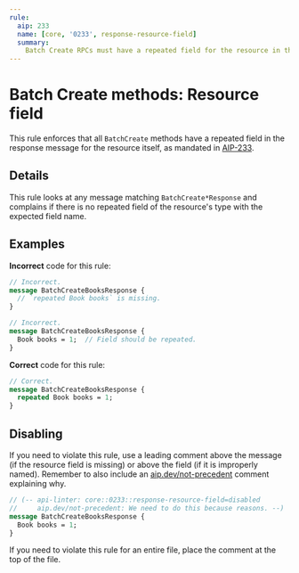 ```yaml
---
rule:
  aip: 233
  name: [core, '0233', response-resource-field]
  summary:
    Batch Create RPCs must have a repeated field for the resource in the response.
---
```


# Batch Create methods: Resource field

This rule enforces that all `BatchCreate` methods have a repeated field in the
response message for the resource itself, as mandated in [AIP-233][].

## Details

This rule looks at any message matching `BatchCreate*Response` and complains if
there is no repeated field of the resource's type with the expected field name.

## Examples

**Incorrect** code for this rule:

```proto
// Incorrect.
message BatchCreateBooksResponse {
  // `repeated Book books` is missing.
}
```

```proto
// Incorrect.
message BatchCreateBooksResponse {
  Book books = 1;  // Field should be repeated.
}
```

**Correct** code for this rule:

```proto
// Correct.
message BatchCreateBooksResponse {
  repeated Book books = 1;
}
```

## Disabling

If you need to violate this rule, use a leading comment above the message (if
the resource field is missing) or above the field (if it is improperly named).
Remember to also include an [aip.dev/not-precedent][] comment explaining why.

```proto
// (-- api-linter: core::0233::response-resource-field=disabled
//     aip.dev/not-precedent: We need to do this because reasons. --)
message BatchCreateBooksResponse {
  Book books = 1;
}
```

If you need to violate this rule for an entire file, place the comment at the
top of the file.

[aip-233]: https://aip.dev/233
[aip.dev/not-precedent]: https://aip.dev/not-precedent

